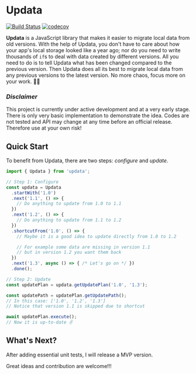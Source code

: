 # Updata

[![Build Status](https://travis-ci.com/liuxh0/updatajs.svg?branch=develop)](https://travis-ci.com/liuxh0/updatajs)
[![codecov](https://codecov.io/gh/liuxh0/updatajs/branch/develop/graph/badge.svg)](https://codecov.io/gh/liuxh0/updatajs)

**Updata** is a JavaScript library that makes it easier to migrate local data from old versions. With the help of Updata, you don't have to care about how your app's local storage looked like a year ago; nor do you need to write thousands of `if`s to deal with data created by different versions. All you need to do is to tell Updata what has been changed compared to the previous version. Then Updata does all its best to migrate local data from any previous versions to the latest version. No more chaos, focus more on your work. 👨‍💻

### *Disclaimer*

This project is currently under active development and at a very early stage. There is only very basic implementation to demonstrate the idea. Codes are not tested and API may change at any time before an official release. Therefore use at your own risk!

<!-- TODO -->
<!-- # Why do I need this? -->

## Quick Start

To benefit from Updata, there are two steps: *configure* and *update*.

```typescript
import { Updata } from 'updata';

// Step 1: Configure
const updata = Updata
  .startWith('1.0')
  .next('1.1', () => {
    // Do anything to update from 1.0 to 1.1
  })
  .next('1.2', () => {
    // Do anything to update from 1.1 to 1.2
  })
  .shortcutFrom('1.0', () => {
    // Maybe it is a good idea to update directly from 1.0 to 1.2

    // For example some data are missing in version 1.1
    // but in version 1.2 you want them back
  })
  .next('1.3', async () => { /* Let's go on */ })
  .done();

// Step 2: Update
const updatePlan = updata.getUpdatePlan('1.0', '1.3');

const updatePath = updatePlan.getUpdatePath();
// In this case: ['1.0', '1.2', '1.3']
// Notice that version 1.1 is skipped due to shortcut

await updatePlan.execute();
// Now it is up-to-date ✌️
```

## What's Next?

After adding essential unit tests, I will release a MVP version.

Great ideas and contribution are welcome!!!
